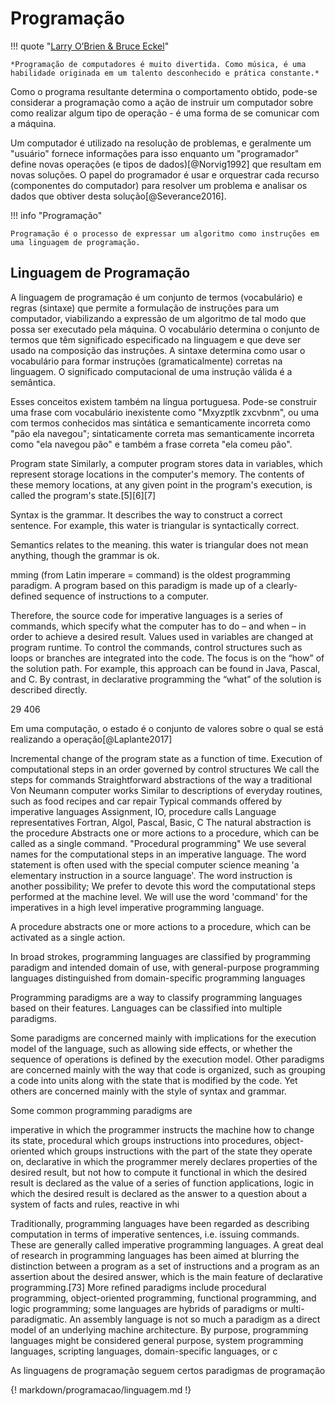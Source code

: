 # Programação

!!! quote "[Larry O’Brien & Bruce Eckel](https://777russia.ru/book/uploads/%D0%9E%D0%A1%D0%9D%D0%9E%D0%92%D0%AB%20%D0%A0%D0%9E%D0%91%D0%9E%D0%A2%D0%9E%D0%A2%D0%95%D0%A5%D0%9D%D0%98%D0%9A%D0%98/Prentice%20Hall%20-%20Thinking%20In%20C%23.pdf)"

    *Programação de computadores é muito divertida. Como música, é uma habilidade originada em um talento desconhecido e prática constante.*

Como o programa resultante determina o comportamento obtido, pode-se considerar a programação como a ação de instruir um computador sobre como realizar algum tipo de operação - é uma forma de se comunicar com a máquina.

Um computador é utilizado na resolução de problemas, e geralmente um "usuário" fornece informações para isso enquanto um "programador" define novas operações (e tipos de dados)[@Norvig1992] que resultam em novas soluções. O papel do programador é usar e orquestrar cada recurso (componentes do computador) para resolver um problema e analisar os dados que obtiver desta solução[@Severance2016].

!!! info "Programação"

    Programação é o processo de expressar um algoritmo como instruções em uma linguagem de programação.

## Linguagem de Programação

A linguagem de programação é um conjunto de termos (vocabulário) e regras (sintaxe) que permite a formulação de instruções para um computador, viabilizando a expressão de um algoritmo de tal modo que possa ser executado pela máquina. O vocabulário determina o conjunto de termos que têm significado especificado na linguagem e que deve ser usado na composição das instruções. A sintaxe determina como usar o vocabulário para formar instruções (gramaticalmente) corretas na linguagem. O significado computacional de uma instrução válida é a semântica.

Esses conceitos existem também na língua portuguesa. Pode-se construir uma frase com vocabulário inexistente como "Mxyzptlk zxcvbnm", ou uma com termos conhecidos mas sintática e semanticamente incorreta como "pão ela navegou"; sintaticamente correta mas semanticamente incorreta como "ela navegou pão" e também a frase correta "ela comeu pão".


Program state
Similarly, a computer program stores data in variables, which represent storage locations in the computer's memory. The contents of these memory locations, at any given point in the program's execution, is called the program's state.[5][6][7]


Syntax is the grammar. It describes the way to construct a correct sentence. For example, this water is triangular is syntactically correct.

Semantics relates to the meaning. this water is triangular does not mean anything, though the grammar is ok.




mming (from Latin imperare = command) is the oldest programming paradigm. A program based on this paradigm is made up of a clearly-defined sequence of instructions to a computer.

Therefore, the source code for imperative languages is a series of commands, which specify what the computer has to do – and when – in order to achieve a desired result. Values used in variables are changed at program runtime. To control the commands, control structures such as loops or branches are integrated into the code.
The focus is on the “how” of the solution path. For example, this approach can be found in Java, Pascal, and C. By contrast, in declarative programming the “what” of the solution is described directly.






29 406

Em uma computação, o estado é o conjunto de valores sobre o qual se está realizando a operação[@Laplante2017]

Incremental change of the program state as a function of time.
Execution of computational steps in an order governed by control structures
We call the steps for commands
Straightforward abstractions of the way a traditional Von Neumann computer works
Similar to descriptions of everyday routines, such as food recipes and car repair
Typical commands offered by imperative languages
Assignment, IO, procedure calls
Language representatives
Fortran, Algol, Pascal, Basic, C
The natural abstraction is the procedure
Abstracts one or more actions to a procedure, which can be called as a single command.
"Procedural programming"
We use several names for the computational steps in an imperative language. The word statement is often used with the special computer science meaning 'a elementary instruction in a source language'. The word instruction is another possibility; We prefer to devote this word the computational steps performed at the machine level. We will use the word 'command' for the imperatives in a high level imperative programming language.

A procedure abstracts one or more actions to a procedure, which can be activated as a single action.


In broad strokes, programming languages are classified by programming paradigm and intended domain of use, with general-purpose programming languages distinguished from domain-specific programming languages

Programming paradigms are a way to classify programming languages based on their features. Languages can be classified into multiple paradigms.

Some paradigms are concerned mainly with implications for the execution model of the language, such as allowing side effects, or whether the sequence of operations is defined by the execution model. Other paradigms are concerned mainly with the way that code is organized, such as grouping a code into units along with the state that is modified by the code. Yet others are concerned mainly with the style of syntax and grammar.

Some common programming paradigms are

imperative in which the programmer instructs the machine how to change its state,
procedural which groups instructions into procedures,
object-oriented which groups instructions with the part of the state they operate on,
declarative in which the programmer merely declares properties of the desired result, but not how to compute it
functional in which the desired result is declared as the value of a series of function applications,
logic in which the desired result is declared as the answer to a question about a system of facts and rules,
reactive in whi


Traditionally, programming languages have been regarded as describing computation in terms of imperative sentences, i.e. issuing commands. These are generally called imperative programming languages. A great deal of research in programming languages has been aimed at blurring the distinction between a program as a set of instructions and a program as an assertion about the desired answer, which is the main feature of declarative programming.[73] More refined paradigms include procedural programming, object-oriented programming, functional programming, and logic programming; some languages are hybrids of paradigms or multi-paradigmatic. An assembly language is not so much a paradigm as a direct model of an underlying machine architecture. By purpose, programming languages might be considered general purpose, system programming languages, scripting languages, domain-specific languages, or c




As linguagens de programação seguem certos paradigmas de programação








{! markdown/programacao/linguagem.md !}